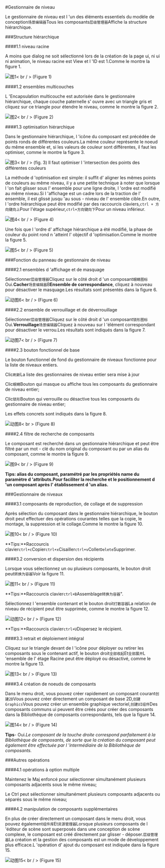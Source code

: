 #Gestionnaire de niveau

Le gestionnaire de niveau est l 'un des éléments essentiels du modèle de conception`场景编辑器`Tous les composants`层级管理器`Affiche la structure hiérarchique.



###Structure hiérarchique

####1.1 niveau racine

A moins que dialog ne soit sélectionné lors de la création de la page ui, ni ui ni animation, le niveau racine est View et l 'ID est 1.Comme le montre la figure 1.

![图1](img/1.png)< br / > (Figure 1)

####1.2 ensembles multicouches

L 'Encapsulation multicouche est autorisée dans le gestionnaire hiérarchique, chaque couche paternelle s' ouvre avec un triangle gris et cliquez sur ce triangle pour étendre le niveau, comme le montre la figure 2.

![图2](img/2.png)< br / > (Figure 2)

####1.3 optimisation hiérarchique

Dans le gestionnaire hiérarchique, l 'icône du composant est précédée de points ronds de différentes couleurs.La même couleur représente le noeud du même ensemble et, si les valeurs de couleur sont différentes, il faut les optimiser, comme le montre la figure 3.

![图3](img/3.png)< br / > (fig. 3) Il faut optimiser l 'intersection des points des différentes couleurs

La méthode d 'optimisation est simple: il suffit d' aligner les mêmes points de couleurs au même niveau, il y a une petite technique à noter que lorsque l 'on fait glisser sous l' ensemble pour une ligne droite, l 'ordre est modifié au même niveau.Si l 'affichage est un cadre lors de la traction de l' ensemble, il est glissé jusqu 'au sous - niveau de l' ensemble cible.En outre, l 'ordre hiérarchique peut être modifié par des raccourcis claviers,`ctrl + 方向键向上`Pour l'étage supérieur,`ctrl+方向键向下`Pour un niveau inférieur.

![图4](img/4.png)< br / > (Figure 4)

Une fois que l 'ordre d' affichage hiérarchique a été modifié, la phase de couleur du point rond n 'atteint l' objectif d 'optimisation.Comme le montre la figure 5.

![图5](img/5.png)< br / > (Figure 5)



###Fonction du panneau de gestionnaire de niveau

####2.1 ensembles d 'affichage et de masquage

Sélectionner`层级管理器`Cliquez sur le côté droit d 'un composant`眼睛图标`Oui.**Cacher**`场景编辑器`B**Ensemble de correspondance**, cliquez à nouveau pour désactiver le masquage.Les résultats sont présentés dans la figure 6.

![动图6](img/6.gif)< br / > (Figure 6)

####2.2 ensemble de verrouillage et de déverrouillage

Sélectionner`层级管理器`Cliquez sur le côté droit d 'un composant`锁形图标`Oui.**Verrouillage**`场景编辑器`Cliquez à nouveau sur l 'élément correspondant pour désactiver le verrou.Les résultats sont indiqués dans la figure 7.

![动图7](img/7.gif)< br / > (Figure 7)



####2.3 bouton fonctionnel de base

Le bouton functionnel de fond du gestionnaire de niveaux fonctionne pour la liste de niveaux entiers.

Clic`刷新`La liste des gestionnaires de niveau entier sera mise à jour

Clic`眼睛`Bouton qui masque ou affiche tous les composants du gestionnaire de niveau entier;

Clic`锁形`Bouton qui verrouille ou désactive tous les composants du gestionnaire de niveau entier;

Les effets concrets sont indiqués dans la figure 8.

![动图8](img/8.gif)< br > (Figure 8)



####2.4 filtre de recherche de composants

Le composant est recherché dans un gestionnaire hiérarchique et peut être filtré par un mot - clé du nom original du composant ou par un alias du composant, comme le montre la figure 9.

![图9](img/9.png)< br / > (Figure 9)

**Tips: alias du composant, paramétré par les propriétés name du paramètre d 'attributs.Pour faciliter la recherche et le positionnement d 'un composant après l' établissement d 'un alias.**



###Gestionnaire de niveaux

####3.1 composants de reproduction, de collage et de suppression

Après sélection du composant dans le gestionnaire hiérarchique, le bouton droit peut effectuer des opérations courantes telles que la copie, le montage, la suppression et le collage.Comme le montre la figure 10.

![图10](img/10.png)< br / > (Figure 10)

**Tips:**Raccourcis clavier`ctrl+c`Copier`ctrl+x`Cisailler`ctrl+v`Coller`Delete`Supprimer.

####3.2 conversion et dispersion des récipients

Lorsque vous sélectionnez un ou plusieurs composants, le bouton droit peut`转换为容器`Voir la figure 11.

![图11](img/11.png)< br / > (Figure 11)

**Tips:**Raccourcis clavier`ctrl+B`Assemblage`转换为容器`".

Sélectionnez l 'ensemble contenant et le bouton droit`打散容器`La relation de niveau de récipient peut être supprimée, comme le montre la figure 12.

![动图12](img/12.gif)< br / > (Figure 12)

**Tips:**Raccourcis clavier`ctrl+U`Dispersez le récipient.

####3.3 retrait et déploiement intégral

Cliquez sur le triangle devant de l 'icône pour déployer ou retirer les composants sous le contenant actif, le bouton droit`全部收起`Et`全部展开`L 'ensemble de l' étage Racine peut être déployé ou désactivé, comme le montre la figure 13.

![图13](img/13.gif)< br / > (Figure 13)

####3.4 création de noeuds de composants

Dans le menu droit, vous pouvez créer rapidement un composant courant`创建2D`Vous pouvez créer directement un composant de base 2D,`创建Graphics`Vous pouvez créer un ensemble graphique vectoriel,`创建UI组件`Des composants communs ui peuvent être créés pour créer des composants dans la Bibliothèque de composants correspondants, tels que la figure 14.

![图14](img/14.png)< br / > (Figure 14)

**Tips**- Oui.*Le composant de la touche droite correspond parfaitement à la Bibliothèque de composants, de sorte que la création du composant peut également être effectuée par l 'intermédiaire de la Bibliothèque de composants.*



###Autres opérations

####4.1 opérations à option multiple

Maintenez le Maj enfoncé pour sélectionner simultanément plusieurs composants adjacents sous le même niveau;

Le Ctrl peut sélectionner simultanément plusieurs composants adjacents ou séparés sous le même niveau;

####4.2 manipulation de composants supplémentaires

En plus de créer directement un composant dans le menu droit, vous pouvez également`组件库`Et`资源管理器`Lorsque plusieurs composants de l 'éditeur de scène sont superposés dans une conception de scène complexe, le composant est créé directement par glisser - déposer.`层级管理器`La création et la gestion des composants est un mode de développement plus efficace.L 'opération d' ajout du composant est indiquée dans la figure 15.

![动图15](img/15.gif)< br / > (Figure 15)



